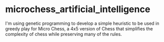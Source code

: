 # microchess_artificial_intelligence
I'm using genetic programming to develop a simple heuristic to be used in greedy play for Micro Chess, a 4x5 version of Chess that simplifies the complexity of chess while preserving many of the rules.
